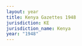 ```yaml
---
layout: year
title: Kenya Gazettes 1948
jurisdiction: KE
jurisdiction_name: Kenya
year: "1948"
---
```

